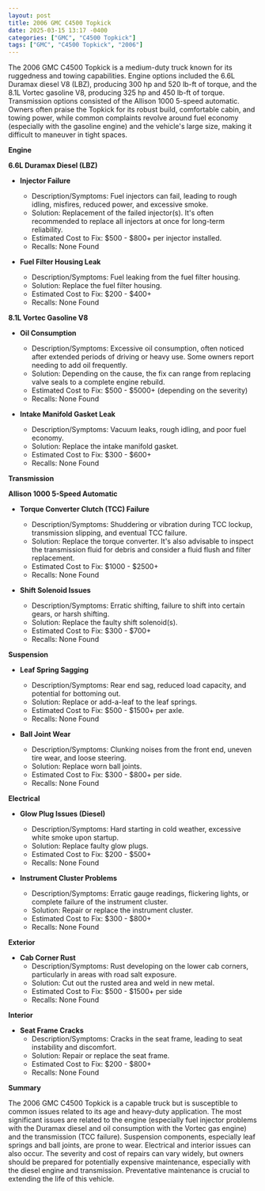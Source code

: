 ```yaml
---
layout: post
title: 2006 GMC C4500 Topkick
date: 2025-03-15 13:17 -0400
categories: ["GMC", "C4500 Topkick"]
tags: ["GMC", "C4500 Topkick", "2006"]
---
```

The 2006 GMC C4500 Topkick is a medium-duty truck known for its ruggedness and towing capabilities. Engine options included the 6.6L Duramax diesel V8 (LBZ), producing 300 hp and 520 lb-ft of torque, and the 8.1L Vortec gasoline V8, producing 325 hp and 450 lb-ft of torque. Transmission options consisted of the Allison 1000 5-speed automatic. Owners often praise the Topkick for its robust build, comfortable cabin, and towing power, while common complaints revolve around fuel economy (especially with the gasoline engine) and the vehicle's large size, making it difficult to maneuver in tight spaces.

**Engine**

**6.6L Duramax Diesel (LBZ)**

*   **Injector Failure**
    *   Description/Symptoms: Fuel injectors can fail, leading to rough idling, misfires, reduced power, and excessive smoke.
    *   Solution: Replacement of the failed injector(s). It's often recommended to replace all injectors at once for long-term reliability.
    *   Estimated Cost to Fix: $500 - $800+ per injector installed.
    *   Recalls: None Found

*   **Fuel Filter Housing Leak**
    *   Description/Symptoms: Fuel leaking from the fuel filter housing.
    *   Solution: Replace the fuel filter housing.
    *   Estimated Cost to Fix: $200 - $400+
    *   Recalls: None Found

**8.1L Vortec Gasoline V8**

*   **Oil Consumption**
    *   Description/Symptoms: Excessive oil consumption, often noticed after extended periods of driving or heavy use. Some owners report needing to add oil frequently.
    *   Solution: Depending on the cause, the fix can range from replacing valve seals to a complete engine rebuild.
    *   Estimated Cost to Fix: $500 - $5000+ (depending on the severity)
    *   Recalls: None Found

*   **Intake Manifold Gasket Leak**
    *   Description/Symptoms: Vacuum leaks, rough idling, and poor fuel economy.
    *   Solution: Replace the intake manifold gasket.
    *   Estimated Cost to Fix: $300 - $600+
    *   Recalls: None Found

**Transmission**

**Allison 1000 5-Speed Automatic**

*   **Torque Converter Clutch (TCC) Failure**
    *   Description/Symptoms: Shuddering or vibration during TCC lockup, transmission slipping, and eventual TCC failure.
    *   Solution: Replace the torque converter. It's also advisable to inspect the transmission fluid for debris and consider a fluid flush and filter replacement.
    *   Estimated Cost to Fix: $1000 - $2500+
    *   Recalls: None Found

*   **Shift Solenoid Issues**
    *   Description/Symptoms: Erratic shifting, failure to shift into certain gears, or harsh shifting.
    *   Solution: Replace the faulty shift solenoid(s).
    *   Estimated Cost to Fix: $300 - $700+
    *   Recalls: None Found

**Suspension**

*   **Leaf Spring Sagging**
    *   Description/Symptoms: Rear end sag, reduced load capacity, and potential for bottoming out.
    *   Solution: Replace or add-a-leaf to the leaf springs.
    *   Estimated Cost to Fix: $500 - $1500+ per axle.
    *   Recalls: None Found

*   **Ball Joint Wear**
    *   Description/Symptoms: Clunking noises from the front end, uneven tire wear, and loose steering.
    *   Solution: Replace worn ball joints.
    *   Estimated Cost to Fix: $300 - $800+ per side.
    *   Recalls: None Found

**Electrical**

*   **Glow Plug Issues (Diesel)**
    *   Description/Symptoms: Hard starting in cold weather, excessive white smoke upon startup.
    *   Solution: Replace faulty glow plugs.
    *   Estimated Cost to Fix: $200 - $500+
    *   Recalls: None Found

*   **Instrument Cluster Problems**
    *   Description/Symptoms: Erratic gauge readings, flickering lights, or complete failure of the instrument cluster.
    *   Solution: Repair or replace the instrument cluster.
    *   Estimated Cost to Fix: $300 - $800+
    *   Recalls: None Found

**Exterior**

*   **Cab Corner Rust**
    *   Description/Symptoms: Rust developing on the lower cab corners, particularly in areas with road salt exposure.
    *   Solution: Cut out the rusted area and weld in new metal.
    *   Estimated Cost to Fix: $500 - $1500+ per side
    *   Recalls: None Found

**Interior**

*   **Seat Frame Cracks**
    *   Description/Symptoms: Cracks in the seat frame, leading to seat instability and discomfort.
    *   Solution: Repair or replace the seat frame.
    *   Estimated Cost to Fix: $200 - $800+
    *   Recalls: None Found

**Summary**

The 2006 GMC C4500 Topkick is a capable truck but is susceptible to common issues related to its age and heavy-duty application. The most significant issues are related to the engine (especially fuel injector problems with the Duramax diesel and oil consumption with the Vortec gas engine) and the transmission (TCC failure). Suspension components, especially leaf springs and ball joints, are prone to wear. Electrical and interior issues can also occur. The severity and cost of repairs can vary widely, but owners should be prepared for potentially expensive maintenance, especially with the diesel engine and transmission. Preventative maintenance is crucial to extending the life of this vehicle.

